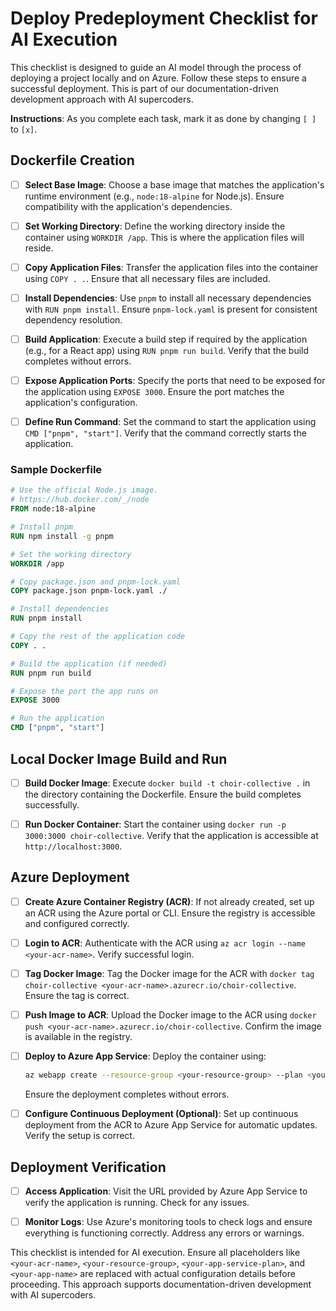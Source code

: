 # Deploy Predeployment Checklist for AI Execution

This checklist is designed to guide an AI model through the process of deploying a project locally and on Azure. Follow these steps to ensure a successful deployment. This is part of our documentation-driven development approach with AI supercoders.

**Instructions**: As you complete each task, mark it as done by changing `[ ]` to `[x]`.

## Dockerfile Creation

- [ ] **Select Base Image**: Choose a base image that matches the application's runtime environment (e.g., `node:18-alpine` for Node.js). Ensure compatibility with the application's dependencies.

- [ ] **Set Working Directory**: Define the working directory inside the container using `WORKDIR /app`. This is where the application files will reside.

- [ ] **Copy Application Files**: Transfer the application files into the container using `COPY . .`. Ensure that all necessary files are included.

- [ ] **Install Dependencies**: Use `pnpm` to install all necessary dependencies with `RUN pnpm install`. Ensure `pnpm-lock.yaml` is present for consistent dependency resolution.

- [ ] **Build Application**: Execute a build step if required by the application (e.g., for a React app) using `RUN pnpm run build`. Verify that the build completes without errors.

- [ ] **Expose Application Ports**: Specify the ports that need to be exposed for the application using `EXPOSE 3000`. Ensure the port matches the application's configuration.

- [ ] **Define Run Command**: Set the command to start the application using `CMD ["pnpm", "start"]`. Verify that the command correctly starts the application.

### Sample Dockerfile

```dockerfile
# Use the official Node.js image.
# https://hub.docker.com/_/node
FROM node:18-alpine

# Install pnpm
RUN npm install -g pnpm

# Set the working directory
WORKDIR /app

# Copy package.json and pnpm-lock.yaml
COPY package.json pnpm-lock.yaml ./

# Install dependencies
RUN pnpm install

# Copy the rest of the application code
COPY . .

# Build the application (if needed)
RUN pnpm run build

# Expose the port the app runs on
EXPOSE 3000

# Run the application
CMD ["pnpm", "start"]
```

## Local Docker Image Build and Run

- [ ] **Build Docker Image**: Execute `docker build -t choir-collective .` in the directory containing the Dockerfile. Ensure the build completes successfully.

- [ ] **Run Docker Container**: Start the container using `docker run -p 3000:3000 choir-collective`. Verify that the application is accessible at `http://localhost:3000`.

## Azure Deployment

- [ ] **Create Azure Container Registry (ACR)**: If not already created, set up an ACR using the Azure portal or CLI. Ensure the registry is accessible and configured correctly.

- [ ] **Login to ACR**: Authenticate with the ACR using `az acr login --name <your-acr-name>`. Verify successful login.

- [ ] **Tag Docker Image**: Tag the Docker image for the ACR with `docker tag choir-collective <your-acr-name>.azurecr.io/choir-collective`. Ensure the tag is correct.

- [ ] **Push Image to ACR**: Upload the Docker image to the ACR using `docker push <your-acr-name>.azurecr.io/choir-collective`. Confirm the image is available in the registry.

- [ ] **Deploy to Azure App Service**: Deploy the container using:

  ```bash
  az webapp create --resource-group <your-resource-group> --plan <your-app-service-plan> --name <your-app-name> --deployment-container-image-name <your-acr-name>.azurecr.io/choir-collective
  ```

  Ensure the deployment completes without errors.

- [ ] **Configure Continuous Deployment (Optional)**: Set up continuous deployment from the ACR to Azure App Service for automatic updates. Verify the setup is correct.

## Deployment Verification

- [ ] **Access Application**: Visit the URL provided by Azure App Service to verify the application is running. Check for any issues.

- [ ] **Monitor Logs**: Use Azure's monitoring tools to check logs and ensure everything is functioning correctly. Address any errors or warnings.

This checklist is intended for AI execution. Ensure all placeholders like `<your-acr-name>`, `<your-resource-group>`, `<your-app-service-plan>`, and `<your-app-name>` are replaced with actual configuration details before proceeding. This approach supports documentation-driven development with AI supercoders.
